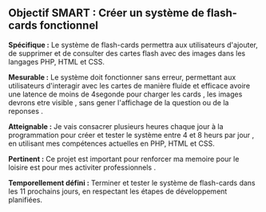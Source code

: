 ## Objectif SMART : Créer un système de flash-cards fonctionnel

**Spécifique :** Le système de flash-cards permettra aux utilisateurs d'ajouter, de supprimer et de consulter des cartes flash avec des images  dans les langages PHP, HTML et CSS.

**Mesurable :** Le système doit fonctionner sans erreur, permettant aux utilisateurs d'interagir avec les cartes de manière fluide et efficace avoire une latence de moins de 4segonde pour charger les cards , les images devrons etre visible , sans gener l'affichage de la question ou de la reponses .

**Atteignable :** Je vais consacrer plusieurs heures chaque jour à la programmation pour créer et tester le système entre 4 et 8 heurs par jour , en utilisant mes compétences actuelles en PHP, HTML et CSS.

**Pertinent :** Ce projet est important pour renforcer ma memoire pour le loisire est pour mes activiter professionnels .

**Temporellement défini :** Terminer et tester le système de flash-cards dans les 11 prochains jours, en respectant les étapes de développement planifiées.
